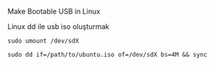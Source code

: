 Make Bootable USB in Linux

Linux dd ile usb iso oluşturmak

`sudo umount /dev/sdX`

`sudo dd if=/path/to/ubuntu.iso of=/dev/sdX bs=4M && sync`